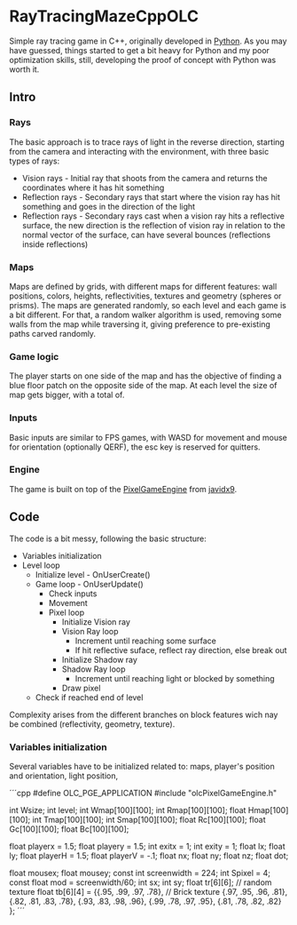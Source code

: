# RayTracingMazeCppOLC

Simple ray tracing game in C++, originally developed in [Python](https://github.com/FinFetChannel/pytracingMaze). As you may have guessed, things started to get a bit heavy for Python and my poor optimization skills, still, developing the proof of concept with Python was worth it.

## Intro

### Rays

The basic approach is to trace rays of light in the reverse direction, starting from the camera and interacting with the environment, with three basic types of rays:

* Vision rays - Initial ray that shoots from the camera and returns the coordinates where it has hit something
* Reflection rays - Secondary rays that start where the vision ray has hit something and goes in the direction of the light
* Reflection rays - Secondary rays cast when a vision ray hits a reflective surface, the new direction is the reflection of vision ray in relation to the normal vector of the surface, can have several bounces (reflections inside reflections)

### Maps

Maps are defined by grids, with different maps for different features: wall positions, colors, heights, reflectivities, textures and geometry (spheres or prisms). The maps are generated randomly, so each level and each game is a bit different. For that, a random walker algorithm is used, removing some walls from the map while traversing it, giving preference to pre-existing paths carved randomly.

### Game logic

The player starts on one side of the map and has the objective of finding a blue floor patch on the opposite side of the map. At each level the size of map gets bigger, with a total of.

### Inputs

Basic inputs are similar to FPS games, with WASD for movement and mouse for orientation (optionally QERF), the esc key is reserved for quitters.

### Engine

The game is built on top of the [PixelGameEngine](https://github.com/OneLoneCoder/olcPixelGameEngine) from [javidx9](https://www.youtube.com/channel/UC-yuWVUplUJZvieEligKBkA).

## Code

The code is a bit messy, following the basic structure:

* Variables initialization
* Level loop
   * Initialize level - OnUserCreate()
   * Game loop - OnUserUpdate()
      * Check inputs
      * Movement
      * Pixel loop
         * Initialize Vision ray
         * Vision Ray loop
            * Increment until reaching some surface
            * If hit reflective suface, reflect ray direction, else break out
         * Initialize Shadow ray
         * Shadow Ray loop
            * Increment until reaching light or blocked by something
         * Draw pixel
    * Check if reached end of level

Complexity arises from the different branches on block features wich nay be combined (reflectivity, geometry, texture).

### Variables initialization

Several variables have to be initialized related to: maps, player's position and orientation, light position, 

´´´cpp
#define OLC_PGE_APPLICATION
#include "olcPixelGameEngine.h"

int Wsize; int level;
int Wmap[100][100]; int Rmap[100][100]; float Hmap[100][100]; int Tmap[100][100]; int Smap[100][100];
float Rc[100][100]; float Gc[100][100]; float Bc[100][100];

float playerx = 1.5; float playery = 1.5;
int exitx = 1; int exity = 1;
float lx; float ly;
float playerH = 1.5; float playerV = -.1;
float nx; float ny; float nz; float dot;

float mousex; float mousey;
const int screenwidth = 224;
int Spixel = 4;
const float mod = screenwidth/60;
int sx; int sy; float tr[6][6]; // random texture
float tb[6][4] = {{.95, .99, .97, .78}, // Brick texture
                  {.97, .95, .96, .81},
                  {.82, .81, .83, .78},
                  {.93, .83, .98, .96},
                  {.99, .78, .97, .95},
                  {.81, .78, .82, .82}
                };
´´´
